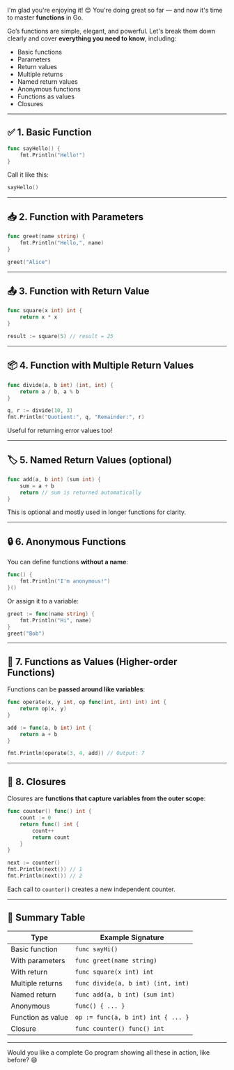 I'm glad you're enjoying it! 😊 You're doing great so far — and now it's time to master **functions** in Go.

Go’s functions are simple, elegant, and powerful. Let's break them down clearly and cover **everything you need to know**, including:

* Basic functions
* Parameters
* Return values
* Multiple returns
* Named return values
* Anonymous functions
* Functions as values
* Closures

---

## ✅ 1. Basic Function

```go
func sayHello() {
    fmt.Println("Hello!")
}
```

Call it like this:

```go
sayHello()
```

---

## 📥 2. Function with Parameters

```go
func greet(name string) {
    fmt.Println("Hello,", name)
}
```

```go
greet("Alice")
```

---

## 📤 3. Function with Return Value

```go
func square(x int) int {
    return x * x
}
```

```go
result := square(5) // result = 25
```

---

## 📦 4. Function with Multiple Return Values

```go
func divide(a, b int) (int, int) {
    return a / b, a % b
}
```

```go
q, r := divide(10, 3)
fmt.Println("Quotient:", q, "Remainder:", r)
```

Useful for returning error values too!

---

## 🏷️ 5. Named Return Values (optional)

```go
func add(a, b int) (sum int) {
    sum = a + b
    return // sum is returned automatically
}
```

This is optional and mostly used in longer functions for clarity.

---

## 🔒 6. Anonymous Functions

You can define functions **without a name**:

```go
func() {
    fmt.Println("I'm anonymous!")
}()
```

Or assign it to a variable:

```go
greet := func(name string) {
    fmt.Println("Hi", name)
}
greet("Bob")
```

---

## 🧠 7. Functions as Values (Higher-order Functions)

Functions can be **passed around like variables**:

```go
func operate(x, y int, op func(int, int) int) int {
    return op(x, y)
}

add := func(a, b int) int {
    return a + b
}

fmt.Println(operate(3, 4, add)) // Output: 7
```

---

## 🌱 8. Closures

Closures are **functions that capture variables from the outer scope**:

```go
func counter() func() int {
    count := 0
    return func() int {
        count++
        return count
    }
}

next := counter()
fmt.Println(next()) // 1
fmt.Println(next()) // 2
```

Each call to `counter()` creates a new independent counter.

---

## 🧠 Summary Table

| Type              | Example Signature                  |
| ----------------- | ---------------------------------- |
| Basic function    | `func sayHi()`                     |
| With parameters   | `func greet(name string)`          |
| With return       | `func square(x int) int`           |
| Multiple returns  | `func divide(a, b int) (int, int)` |
| Named return      | `func add(a, b int) (sum int)`     |
| Anonymous         | `func() { ... }`                   |
| Function as value | `op := func(a, b int) int { ... }` |
| Closure           | `func counter() func() int`        |

---

Would you like a complete Go program showing all these in action, like before? 😄
